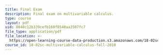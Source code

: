 ```yaml
---
title: Final Exam
description: Final exam on multivariable calculus.
type: course
layout: pdf
uid: 8048c12b339cefb160f8540aa3507fc7
file_type: application/pdf
file_location: >-
  https://open-learning-course-data-production.s3.amazonaws.com/18-02sc-multivariable-calculus-fall-2010/8048c12b339cefb160f8540aa3507fc7_MIT18_02SC_finalexam.pdf
course_id: 18-02sc-multivariable-calculus-fall-2010
---
```

